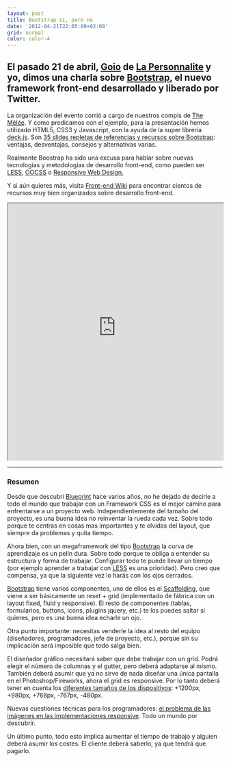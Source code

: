 ```yaml
---
layout: post
title: Bootstrap sí, pero no
date: '2012-04-21T22:05:00+02:00'
grid: normal
color: color-4
---
```


## El pasado 21 de abril, [Goio](http://twitter.com/#!/maxkuri) de [La Personnalite](http://lapersonnalite.com/) y yo, dimos una charla sobre [Bootstrap](http://twitter.github.com/bootstrap/), el nuevo framework front-end desarrollado y liberado por Twitter.

La organización del evento corrió a cargo de nuestros compis de [The
Mêlée](http://themelee.org/post/21218720637/melee-bipolar-bootstrap-si-pero-no-y-dingadanga). Y como predicamos con el ejemplo, para la presentación hemos utilizado
HTML5, CSS3 y Javascript, con la ayuda de la super librería
[deck.js](https://github.com/imakewebthings/deck.js). Son [35 slides repletas de referencias y recursos sobre
Bootstrap](http://bruno.garciaechegaray.com/Bootstrap.The.Melee/presentation/index.html):
ventajas, desventajas, consejos y alternativas varias.

Realmente Boostrap ha sido una excusa para hablar sobre nuevas
tecnologías y metodologías de desarrollo front-end, como pueden ser
[LESS](http://lesscss.org/),
[OOCSS](https://github.com/stubbornella/oocss/wiki) o [Responsive Web
Design.](http://www.alistapart.com/articles/responsive-web-design/)

Y si aún quieres más, visita [Front-end
Wiki](https://github.com/brunogarcia/Front-end-Wiki/wiki) para encontrar
cientos de recursos muy bien organizados sobre desarrollo front-end.

<iframe border="0" height="600px" src="http://bruno.garciaechegaray.com/Bootstrap.The.Melee/presentation/index.html" width="100%"></iframe>

***

### Resumen

Desde que descubrí [Blueprint](http://www.blueprintcss.org/) hace varios
años, no he dejado de decirle a todo el mundo que trabajar con un
Framework CSS es el mejor camino para enfrentarse a un proyecto web.
Independientemente del tamaño del proyecto, es una buena idea no
reinventar la rueda cada vez. Sobre todo porque te centras en cosas mas
importantes y te olvidas del layout, que siempre da problemas y quita
tiempo.

Ahora bien, con un megaframework del
tipo [Bootstrap](http://twitter.github.com/bootstrap/) la curva de
aprendizaje es un pelín dura. Sobre todo porque te obliga a entender su
estructura y forma de trabajar. Configurar todo te puede llevar un
tiempo (por ejemplo aprender a trabajar con
[LESS](http://lesscss.org/) es una prioridad). Pero creo que compensa, ya
que la siguiente vez lo harás con los ojos cerrados.

[Bootstrap](http://twitter.github.com/bootstrap/) tiene varios
componentes, uno de ellos es el [Scaffolding](http://twitter.github.com/bootstrap/scaffolding.html), que
viene a ser básicamente un reset + grid (implementado de fábrica con un
layout fixed, fluid y responsive). El resto de componentes (tablas,
formularios, buttons, icons, plugins jquery, etc.) te los puedes saltar
si quieres, pero es una buena idea echarle un ojo.

Otra punto importante: necesitas venderle la idea al resto del equipo
(diseñadores, programadores, jefe de proyecto, etc.), porque sin su
implicación será imposible que todo salga bien.

El diseñador gráfico necesitará saber que debe trabajar con un grid.
Podrá elegir el número de columnas y el gutter, pero deberá adaptarse al
mismo. También deberá asumir que ya no sirve de nada diseñar una única
pantalla en el Photoshop/Fireworks, ahora el grid es responsive. Por lo
tanto deberá tener en cuenta los [diferentes tamaños de los dispositivos](http://twitter.github.com/bootstrap/scaffolding.html#responsive):
+1200px, +980px, +768px, -767px, -480px.

Nuevas cuestiones técnicas para los programadores: [el problema de las imágenes en las implementaciones responsive](https://docs.google.com/spreadsheet/ccc?key=0Al0lI17fOl9DdDgxTFVoRzFpV3VCdHk2NTBmdVI2OXc&pli=1#gid=0). Todo un mundo por descubrir.

Un último punto, todo esto implica aumentar el tiempo de trabajo y alguien deberá asumir los costes. El cliente deberá saberlo, ya que tendrá que pagarlo.
